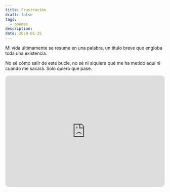 ```yaml
---
title: Frustración
draft: false
tags:
  - poemas
description: 
date: 2020-01-25
---
```

Mi vida últimamente se resume en una palabra, un título breve que engloba toda una existencia.

No sé cómo salir de este bucle, no sé ni siquiera qué me ha metido aquí ni cuándo me sacará. Solo quiero que pase.

<iframe data-testid="embed-iframe" style="border-radius:12px" src="https://open.spotify.com/embed/track/1It1TxBK3xIQAB4xJkPevn?utm_source=generator" width="100%" height="352" frameBorder="0" allowfullscreen="" allow="autoplay; clipboard-write; encrypted-media; fullscreen; picture-in-picture" loading="lazy"></iframe>
